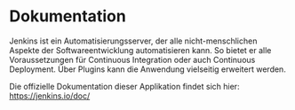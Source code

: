 # Dokumentation

Jenkins ist ein Automatisierungsserver, der alle nicht-menschlichen Aspekte der Softwareentwicklung automatisieren kann. So bietet er alle Voraussetzungen für Continuous Integration oder auch Continuous Deployment. Über Plugins kann die Anwendung vielseitig erweitert werden.

Die offizielle Dokumentation dieser Applikation findet sich hier: https://jenkins.io/doc/